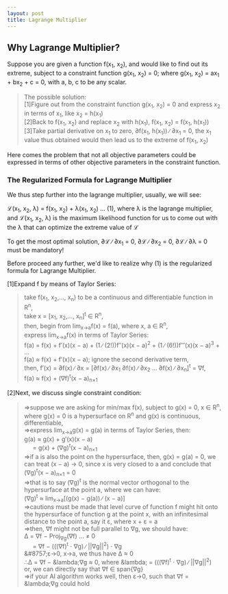 ```yaml
---
layout: post
title: Lagrange Multiplier
---
```


## Why Lagrange Multiplier?
Suppose you are given a function f(x<sub>1</sub>, x<sub>2</sub>), and would like to find out its extreme, subject to a constraint function g(x<sub>1</sub>, x<sub>2</sub>) = 0; 
where g(x<sub>1</sub>, x<sub>2</sub>) = ax<sub>1</sub> + bx<sub>2</sub> + c = 0, with a, b, c to be any scalar.

>The possible solution:  
[1]Figure out from the constraint function g(x<sub>1</sub>, x<sub>2</sub>) = 0 and express x<sub>2</sub> in terms of x<sub>1</sub>, like x<sub>2</sub> = h(x<sub>1</sub>)  
[2]Back to f(x<sub>1</sub>, x<sub>2</sub>) and replace x<sub>2</sub> with h(x<sub>1</sub>), f(x<sub>1</sub>, x<sub>2</sub>) = f(x<sub>1</sub>, h(x<sub>1</sub>))  
[3]Take partial derivative on x<sub>1</sub> to zero, &part;f(x<sub>1</sub>, h(x<sub>1</sub>)) ∕ &part;x<sub>1</sub> = 0, the x<sub>1</sub> value thus obtained would then lead us to the extreme of f(x<sub>1</sub>, x<sub>2</sub>)  

Here comes the problem that not all objective parameters could be expressed in terms of other objective parameters in the constraint function.  

### The Regularized Formula for Lagrange Multiplier
We thus step further into the lagrange multiplier, usually, we will see:

<p class="message">
&#8466;(x<sub>1</sub>, x<sub>2</sub>, λ) = f(x<sub>1</sub>, x<sub>2</sub>) + λ(x<sub>1</sub>, x<sub>2</sub>) ... (1),  
where λ is the lagrange multiplier, and &#8466;(x<sub>1</sub>, x<sub>2</sub>, λ) is the maximum likelihood function for us to come out with the λ that can optimize the extreme value of &#8466;
</p>

To get the most optimal solution, &part;&#8466; ∕ &part;x<sub>1</sub> = 0, &part;&#8466; ∕ &part;x<sub>2</sub> = 0, &part;&#8466; ∕ &part;&lambda; = 0 must be mandatory!

Before proceed any further, we'd like to realize why (1) is the regularized formula for Lagrange Multiplier.  

[1]Expand f by means of Taylor Series:
>take f(x<sub>1</sub>, x<sub>2</sub>,..., x<sub>n</sub>) to be a continuous and differentiable function in R<sup>n</sup>,  
take x = [x<sub>1</sub>, x<sub>2</sub>,..., x<sub>n</sub>]<sup>t</sup> &isin; R<sup>n</sup>,  
then, begin from lim<sub>x&rarr;a</sub>f(x) = f(a), where x, a &isin; R<sup>n</sup>,  
express lim<sub>x&rarr;a</sub>f(x) in terms of Taylor Series:  
f(a) = f(x) + f&prime;(x)(x − a) + (1 ∕ (2!))f&Prime;(x)(x − a)<sup>2</sup> + (1 ∕ (6!))f&prime;&Prime;(x)(x − a)<sup>3</sup> + ...  
f(a) &asymp; f(x) + f&prime;(x)(x − a); ignore the second derivative term,  
then, f&prime;(x) = &part;f(x) ∕ &part;x = [&part;f(x) ∕ &part;x<sub>1</sub> &part;f(x) ∕ &part;x<sub>2</sub> ... &part;f(x) ∕ &part;x<sub>n</sub>]<sup>t</sup> = &nabla;f,  
f(a) &asymp; f(x) + (&nabla;f)<sup>t</sup>(x − a)<sub>n×1</sub>  

[2]Next, we discuss single constraint condition:
>=>suppose we are asking for min/max f(x), subject to g(x) = 0, x &isin; R<sup>n</sup>,  where g(x) = 0 is a hypersurface on R<sup>n</sup> and g(x) is continuous, differentiable,  
=>express lim<sub>x&rarr;a</sub>g(x) = g(a) in terms of Taylor Series, then:  
g(a) &asymp; g(x) + g&prime;(x)(x − a)  
&#160;&#160;&#160;&#160;&#160;= g(x) + (&nabla;g)<sup>t</sup>(x − a)<sub>n×1</sub>  
=>if a is also the point on the hypersurface, then, g(x) = g(a) = 0, we can treat (x − a) &rarr; 0, since x is very closed to a and conclude that (&nabla;g)<sup>t</sup>(x − a)<sub>n×1</sub> = 0  
=>that is to say (&nabla;g)<sup>t</sup> is the normal vector orthogonal to the hypersurface at the point a, where we can have:  
(&nabla;g)<sup>t</sup> &asymp; lim<sub>x&rarr;a</sub>[(g(x) − g(a)) ∕ (x − a)]  
=>cautions must be made that level curve of function f might hit onto the hypersurface of function g at the point x, with an infinitesimal distance to the point a, say it &epsilon;, where x + &epsilon; = a  
=>then, &nabla;f might not be full parallel to &nabla;g, we should have:  
&Delta; = &nabla;f − Proj<sub>&nabla;g</sub>(&nabla;f) ... &ne; 0  
&#160;&#160;&#160;&#160; = &nabla;f − (((&nabla;f)<sup>t</sup> &sdot; &nabla;g) ∕ ||&nabla;g||<sup>2</sup>) &sdot; &nabla;g  
&‌#8757;&epsilon;&rarr;0, x&rarr;a, we thus have &Delta; &asymp; 0  
&there4;&Delta; = &nabla;f − &‌lambda;&nabla;g &asymp; 0, where &‌lambda; = (((&nabla;f)<sup>t</sup> &sdot; &nabla;g) ∕ ||&nabla;g||<sup>2</sup>)  
or, we can directly say that &nabla;f &isin; span{&nabla;g}  
=>if your AI algorithm works well, then &epsilon;&rarr;0, such that &nabla;f = &‌lambda;&nabla;g could hold  



